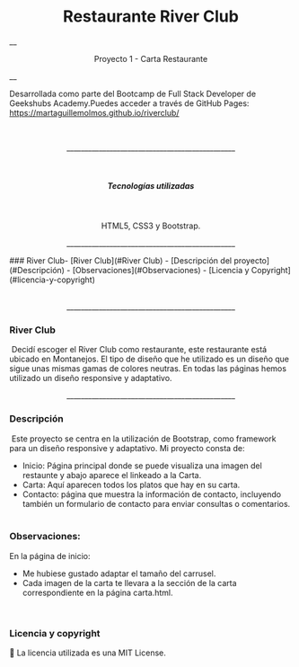 <h1 align="center"> Restaurante River Club</h1>
​
​
__<p align="center">Proyecto 1 - Carta Restaurante</p>__
​

Desarrollada como parte del Bootcamp de Full Stack Developer de Geekshubs Academy.Puedes acceder a través de GitHub Pages: https://martaguillemolmos.github.io/riverclub/</p>
​
​
<p align="center">_______________________________________________</p>
​
​
<h5 align="center"> Tecnologías utilizadas</h1>
​
<p align="center">HTML5, CSS3 y Bootstrap.
​
<p align="center">_______________________________________________</p>
​
### River Club 
​
- [River Club](#River Club)
- [Descripción del proyecto](#Descripción)
- [Observaciones](#Observaciones)
- [Licencia y Copyright](#licencia-y-copyright)
<br>
​
​<p align="center">_______________________________________________</p>

### River Club 
​
Decidí escoger el River Club como restaurante, este restaurante está ubicado en Montanejos. El tipo de diseño que he utilizado es un diseño que sigue unas mismas gamas de colores neutras. En todas las páginas hemos utilizado un diseño responsive y adaptativo.
​<p align="center">_______________________________________________</p>

### Descripción
​
Este proyecto se centra en la utilización de Bootstrap, como framework para un diseño responsive y adaptativo.
Mi proyecto consta de:
​
- Inicio: Página principal donde se puede visualiza una imagen del restaunte y abajo aparece el linkeado a la Carta.
- Carta: Aquí aparecen todos los platos que hay en su carta.
- Contacto: página que muestra la información de contacto, incluyendo también un formulario de contacto para enviar consultas o comentarios.
​
​
### Observaciones: 
​En la página de inicio:
- Me hubiese gustado adaptar el tamaño del carrusel. 
- Cada imagen de la carta te llevara a la sección de la carta correspondiente en la página carta.html. 

​
​
### Licencia y copyright
📝 La licencia utilizada es una MIT License.

